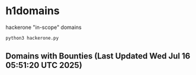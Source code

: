 # h1domains
hackerone "in-scope" domains

`python3 hackerone.py`
## Domains with Bounties (Last Updated Wed Jul 16 05:51:20 UTC 2025)
```

```

